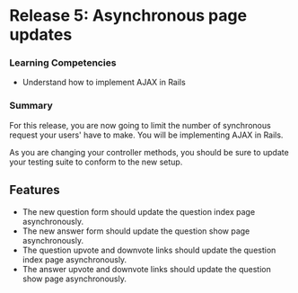 # Release 5: Asynchronous page updates


### Learning Competencies

  - Understand how to implement AJAX in Rails

### Summary

 For this release, you are now going to limit the number of synchronous request your users' have to make. You will be implementing AJAX in Rails.

  As you are changing your controller methods, you should be sure to update your testing suite to conform to the new setup.

## Features

 - The new question form should update the question index page asynchronously.
 - The new answer form should update the question show page asynchronously.
 - The question upvote and downvote links should update the question index page asynchronously.
 - The answer upvote and downvote links should update the question show page asynchronously.

